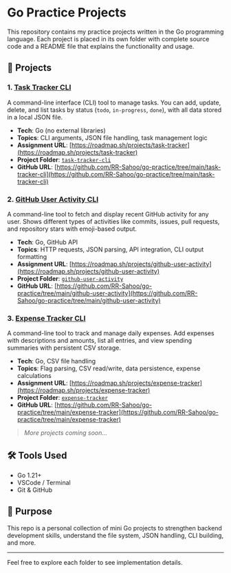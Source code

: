 # Go Practice Projects

This repository contains my practice projects written in the Go programming language. Each project is placed in its own folder with complete source code and a README file that explains the functionality and usage.

## 📁 Projects

### 1. [Task Tracker CLI](./task-tracker-cli)

A command-line interface (CLI) tool to manage tasks. You can add, update, delete, and list tasks by status (`todo`, `in-progress`, `done`), with all data stored in a local JSON file.

- **Tech**: Go (no external libraries)
- **Topics**: CLI arguments, JSON file handling, task management logic
- **Assignment URL**: [https://roadmap.sh/projects/task-tracker](https://roadmap.sh/projects/task-tracker)
- **Project Folder**: [`task-tracker-cli`](./task-tracker-cli)
- **GitHub URL**: [https://github.com/RR-Sahoo/go-practice/tree/main/task-tracker-cli](https://github.com/RR-Sahoo/go-practice/tree/main/task-tracker-cli)

### 2. [GitHub User Activity CLI](./github-user-activity)

A command-line tool to fetch and display recent GitHub activity for any user. Shows different types of activities like commits, issues, pull requests, and repository stars with emoji-based output.

- **Tech**: Go, GitHub API
- **Topics**: HTTP requests, JSON parsing, API integration, CLI output formatting
- **Assignment URL**: [https://roadmap.sh/projects/github-user-activity](https://roadmap.sh/projects/github-user-activity)
- **Project Folder**: [`github-user-activity`](./github-user-activity)
- **GitHub URL**: [https://github.com/RR-Sahoo/go-practice/tree/main/github-user-activity](https://github.com/RR-Sahoo/go-practice/tree/main/github-user-activity)

### 3. [Expense Tracker CLI](./expense-tracker)

A command-line tool to track and manage daily expenses. Add expenses with descriptions and amounts, list all entries, and view spending summaries with persistent CSV storage.

- **Tech**: Go, CSV file handling
- **Topics**: Flag parsing, CSV read/write, data persistence, expense calculations
- **Assignment URL**: [https://roadmap.sh/projects/expense-tracker](https://roadmap.sh/projects/expense-tracker)
- **Project Folder**: [`expense-tracker`](./expense-tracker)
- **GitHub URL**: [https://github.com/RR-Sahoo/go-practice/tree/main/expense-tracker](https://github.com/RR-Sahoo/go-practice/tree/main/expense-tracker)

> _More projects coming soon..._

## 🛠️ Tools Used

- Go 1.21+
- VSCode / Terminal
- Git & GitHub

## 📌 Purpose

This repo is a personal collection of mini Go projects to strengthen backend development skills, understand the file system, JSON handling, CLI building, and more.

---

Feel free to explore each folder to see implementation details.

